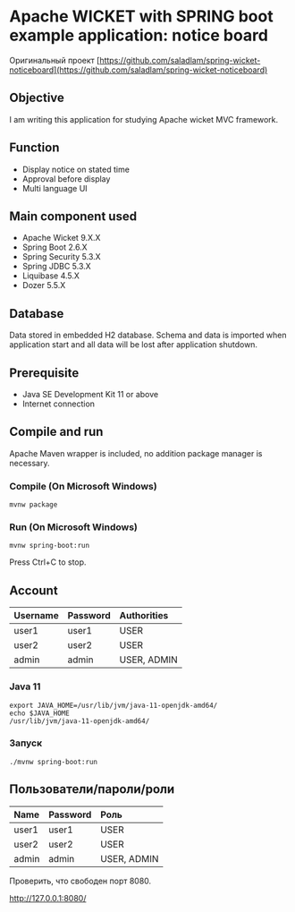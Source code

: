 # Apache WICKET with SPRING boot example application: notice board
Оригинальный проект [https://github.com/saladlam/spring-wicket-noticeboard](https://github.com/saladlam/spring-wicket-noticeboard)

## Objective
I am writing this application for studying Apache wicket MVC framework.

## Function
- Display notice on stated time
- Approval before display
- Multi language UI

## Main component used
- Apache Wicket 9.X.X
- Spring Boot 2.6.X
- Spring Security 5.3.X
- Spring JDBC 5.3.X
- Liquibase 4.5.X
- Dozer 5.5.X

## Database
Data stored in embedded H2 database. Schema and data is imported when application start and all data will be lost after application shutdown.

## Prerequisite
- Java SE Development Kit 11 or above
- Internet connection

## Compile and run
Apache Maven wrapper is included, no addition package manager is necessary.

### Compile (On Microsoft Windows)
```
mvnw package
```

### Run (On Microsoft Windows)
```
mvnw spring-boot:run
```
Press Ctrl+C to stop.

## Account
| Username | Password | Authorities |
|:-------- |:-------- |:----------- |
| user1    | user1    | USER        |
| user2    | user2    | USER        |
| admin    | admin    | USER, ADMIN |


### Java 11

````
export JAVA_HOME=/usr/lib/jvm/java-11-openjdk-amd64/
echo $JAVA_HOME
/usr/lib/jvm/java-11-openjdk-amd64/
````

### Запуск
```
./mvnw spring-boot:run
```

## Пользователи/пароли/роли
| Name | Password| Роль |
|:-------- |:-------- |:----------- |
| user1    | user1    | USER        |
| user2    | user2    | USER        |
| admin    | admin    | USER, ADMIN |


Проверить, что свободен порт 8080.

http://127.0.0.1:8080/
